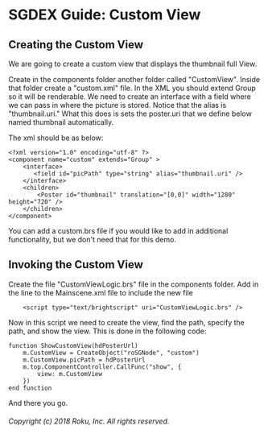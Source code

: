 # SGDEX Guide: Custom View

## Creating the Custom View

We are going to create a custom view that displays the thumbnail full View.

Create in the components folder another folder called "CustomView". Inside that folder create a "custom.xml" file. In the XML you should extend Group so it will be renderable. We need to create an interface with a field where we can pass in where the picture is stored. Notice that the alias is "thumbnail.uri." What this does is sets the poster.uri that we define below named thumbnail automatically.

The xml should be as below:

```
<?xml version="1.0" encoding="utf-8" ?>
<component name="custom" extends="Group" >
    <interface>
       <field id="picPath" type="string" alias="thumbnail.uri" />
    </interface>
    <children>
        <Poster id="thumbnail" translation="[0,0]" width="1280" height="720" />
    </children>
</component>
```

You can add a custom.brs file if you would like to add in additional functionality, but we don't need that for this demo.

## Invoking the Custom View

Create the file "CustomViewLogic.brs" file in the components folder.  Add in the line to the Mainscene.xml file to include the new file

```
    <script type="text/brightscript" uri="CustomViewLogic.brs" />
```

Now in this script we need to create the view, find the path, specify the path, and show the view. This is done in the following code:

```
function ShowCustomView(hdPosterUrl)
    m.CustomView = CreateObject("roSGNode", "custom")
    m.CustomView.picPath = hdPosterUrl
    m.top.ComponentController.CallFunc("show", {
        view: m.CustomView
    })
end function
```

And there you go.

###### Copyright (c) 2018 Roku, Inc. All rights reserved.

